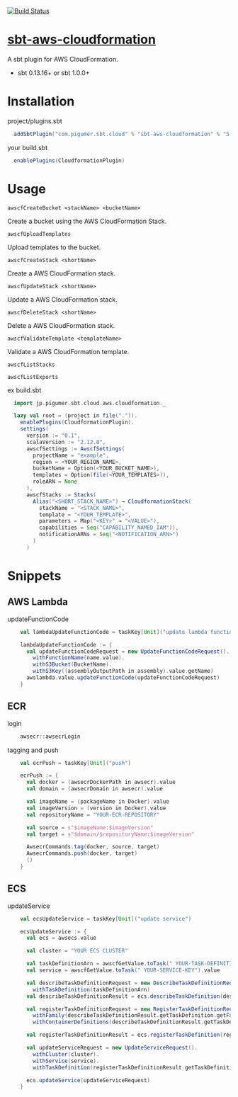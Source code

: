 [![Build Status](https://travis-ci.org/PigumerGroup/sbt-aws-cloudformation.svg?branch=master)](https://travis-ci.org/PigumerGroup/sbt-aws-cloudformation)

[sbt-aws-cloudformation](https://repo1.maven.org/maven2/com/pigumer/sbt/cloud/)
======================

A sbt plugin for AWS CloudFormation.

* sbt 0.13.16+ or sbt 1.0.0+

# Installation

project/plugins.sbt

```sbt
  addSbtPlugin("com.pigumer.sbt.cloud" % "sbt-aws-cloudformation" % "5.0.25")
```

your build.sbt

```sbt
  enablePlugins(CloudformationPlugin)
```

# Usage

``awscfCreateBucket <stackName> <bucketName>``

Create a bucket using the AWS CloudFormation Stack.

``awscfUploadTemplates``

Upload templates to the bucket.

``awscfCreateStack <shortName>``

Create a AWS CloudFormation stack.

``awscfUpdateStack <shortName>``

Update a AWS CloudFormation stack.

``awscfDeleteStack <shortName>``

Delete a AWS CloudFormation stack.

``awscfValidateTemplate <templateName>``

Validate a AWS CloudFormation template.

``awscfListStacks``

``awscfListExports``

ex build.sbt

```sbt
  import jp.pigumer.sbt.cloud.aws.cloudformation._

  lazy val root = (project in file(".")).
    enablePlugins(CloudformationPlugin).
    settings(
      version := "0.1",
      scalaVersion := "2.12.8",
      awscfSettings := AwscfSettings(
        projectName = "example",
        region = <YOUR_REGION_NAME>,
        bucketName = Option(<YOUR_BUCKET_NAME>),
        templates = Option(file(<YOUR_TEMPLATES>)),
        roleARN = None
      ),
      awscfStacks := Stacks(
        Alias("<SHORT_STACK_NAME>") → CloudformationStack(
          stackName = "<STACK_NAME>",
          template = "<YOUR_TEMPLATE>",
          parameters = Map("<KEY>" → "<VALUE>"),
          capabilities = Seq("CAPABILITY_NAMED_IAM")),
          notificationARNs = Seq("<NOTIFICATION_ARN>")
        )
      )
```

# Snippets

## AWS Lambda

updateFunctionCode

```sbt
    val lambdaUpdateFunctionCode = taskKey[Unit]("update lambda function code")

    lambdaUpdateFunctionCode := {
      val updateFunctionCodeRequest = new UpdateFunctionCodeRequest().
        withFunctionName(name.value).
        withS3Bucket(BucketName).
        withS3Key((assemblyOutputPath in assembly).value.getName)
      awslambda.value.updateFunctionCode(updateFunctionCodeRequest)
    }
```

## ECR

login

```sbt
    awsecr::awsecrLogin
```

tagging and push

```sbt
    val ecrPush = taskKey[Unit]("push")

    ecrPush := {
      val docker = (awsecrDockerPath in awsecr).value
      val domain = (awsecrDomain in awsecr).value

      val imageName = (packageName in Docker).value
      val imageVersion = (version in Docker).value
      val repositoryName = "YOUR-ECR-REPOSITORY"

      val source = s"$imageName:$imageVersion"
      val target = s"$domain/$repositoryName:$imageVersion"

      AwsecrCommands.tag(docker, source, target)
      AwsecrCommands.push(docker, target)
      ()
    }
```

## ECS

updateService

```sbt
    val ecsUpdateService = taskKey[Unit]("update service")

    ecsUpdateService := {
      val ecs = awsecs.value

      val cluster = "YOUR ECS CLUSTER"

      val taskDefinitionArn = awscfGetValue.toTask(" YOUR-TASK-DEFINITION-ARN-KEY").value
      val service = awscfGetValue.toTask(" YOUR-SERVICE-KEY").value

      val describeTaskDefinitionRequest = new DescribeTaskDefinitionRequest().
        withTaskDefinition(taskDefinitionArn)
      val describeTaskDefinitionResult = ecs.describeTaskDefinition(describeTaskDefinitionRequest)

      val registerTaskDefinitionRequest = new RegisterTaskDefinitionRequest().
        withFamily(describeTaskDefinitionResult.getTaskDefinition.getFamily).
        withContainerDefinitions(describeTaskDefinitionResult.getTaskDefinition.getContainerDefinitions)

      val registerTaskDefinitionResult = ecs.registerTaskDefinition(registerTaskDefinitionRequest)

      val updateServiceRequest = new UpdateServiceRequest().
        withCluster(cluster).
        withService(service).
        withTaskDefinition(registerTaskDefinitionResult.getTaskDefinition.getTaskDefinitionArn)

      ecs.updateService(updateServiceRequest)
    }
```

